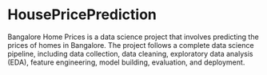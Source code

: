 # HousePricePrediction
Bangalore Home Prices is a data science project that involves predicting the prices of homes in Bangalore. The project follows a complete data science pipeline, including data collection, data cleaning, exploratory data analysis (EDA), feature engineering, model building, evaluation, and deployment.
